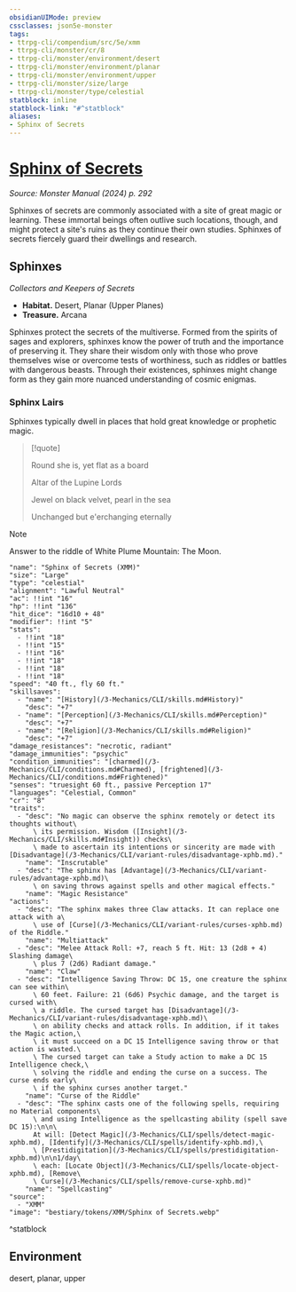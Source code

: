 ```yaml
---
obsidianUIMode: preview
cssclasses: json5e-monster
tags:
- ttrpg-cli/compendium/src/5e/xmm
- ttrpg-cli/monster/cr/8
- ttrpg-cli/monster/environment/desert
- ttrpg-cli/monster/environment/planar
- ttrpg-cli/monster/environment/upper
- ttrpg-cli/monster/size/large
- ttrpg-cli/monster/type/celestial
statblock: inline
statblock-link: "#^statblock"
aliases:
- Sphinx of Secrets
---
```

# [Sphinx of Secrets](3-Mechanics\CLI\bestiary\celestial/sphinx-of-secrets-xmm.md)
*Source: Monster Manual (2024) p. 292*  

Sphinxes of secrets are commonly associated with a site of great magic or learning. These immortal beings often outlive such locations, though, and might protect a site's ruins as they continue their own studies. Sphinxes of secrets fiercely guard their dwellings and research.

## Sphinxes

*Collectors and Keepers of Secrets*

- **Habitat.** Desert, Planar (Upper Planes)  
- **Treasure.** Arcana  

Sphinxes protect the secrets of the multiverse. Formed from the spirits of sages and explorers, sphinxes know the power of truth and the importance of preserving it. They share their wisdom only with those who prove themselves wise or overcome tests of worthiness, such as riddles or battles with dangerous beasts. Through their existences, sphinxes might change form as they gain more nuanced understanding of cosmic enigmas.

### Sphinx Lairs

Sphinxes typically dwell in places that hold great knowledge or prophetic magic.

> [!quote]  
> 
> Round she is, yet flat as a board
> 
> Altar of the Lupine Lords
> 
> Jewel on black velvet, pearl in the sea
> 
> Unchanged but e'erchanging eternally

> [!note]
> Answer to the riddle of White Plume Mountain: The Moon.

```statblock
"name": "Sphinx of Secrets (XMM)"
"size": "Large"
"type": "celestial"
"alignment": "Lawful Neutral"
"ac": !!int "16"
"hp": !!int "136"
"hit_dice": "16d10 + 48"
"modifier": !!int "5"
"stats":
  - !!int "18"
  - !!int "15"
  - !!int "16"
  - !!int "18"
  - !!int "18"
  - !!int "18"
"speed": "40 ft., fly 60 ft."
"skillsaves":
  - "name": "[History](/3-Mechanics/CLI/skills.md#History)"
    "desc": "+7"
  - "name": "[Perception](/3-Mechanics/CLI/skills.md#Perception)"
    "desc": "+7"
  - "name": "[Religion](/3-Mechanics/CLI/skills.md#Religion)"
    "desc": "+7"
"damage_resistances": "necrotic, radiant"
"damage_immunities": "psychic"
"condition_immunities": "[charmed](/3-Mechanics/CLI/conditions.md#Charmed), [frightened](/3-Mechanics/CLI/conditions.md#Frightened)"
"senses": "truesight 60 ft., passive Perception 17"
"languages": "Celestial, Common"
"cr": "8"
"traits":
  - "desc": "No magic can observe the sphinx remotely or detect its thoughts without\
      \ its permission. Wisdom ([Insight](/3-Mechanics/CLI/skills.md#Insight)) checks\
      \ made to ascertain its intentions or sincerity are made with [Disadvantage](/3-Mechanics/CLI/variant-rules/disadvantage-xphb.md)."
    "name": "Inscrutable"
  - "desc": "The sphinx has [Advantage](/3-Mechanics/CLI/variant-rules/advantage-xphb.md)\
      \ on saving throws against spells and other magical effects."
    "name": "Magic Resistance"
"actions":
  - "desc": "The sphinx makes three Claw attacks. It can replace one attack with a\
      \ use of [Curse](/3-Mechanics/CLI/variant-rules/curses-xphb.md) of the Riddle."
    "name": "Multiattack"
  - "desc": "Melee Attack Roll: +7, reach 5 ft. Hit: 13 (2d8 + 4) Slashing damage\
      \ plus 7 (2d6) Radiant damage."
    "name": "Claw"
  - "desc": "Intelligence Saving Throw: DC 15, one creature the sphinx can see within\
      \ 60 feet. Failure: 21 (6d6) Psychic damage, and the target is cursed with\
      \ a riddle. The cursed target has [Disadvantage](/3-Mechanics/CLI/variant-rules/disadvantage-xphb.md)\
      \ on ability checks and attack rolls. In addition, if it takes the Magic action,\
      \ it must succeed on a DC 15 Intelligence saving throw or that action is wasted.\
      \ The cursed target can take a Study action to make a DC 15 Intelligence check,\
      \ solving the riddle and ending the curse on a success. The curse ends early\
      \ if the sphinx curses another target."
    "name": "Curse of the Riddle"
  - "desc": "The sphinx casts one of the following spells, requiring no Material components\
      \ and using Intelligence as the spellcasting ability (spell save DC 15):\n\n\
      At will: [Detect Magic](/3-Mechanics/CLI/spells/detect-magic-xphb.md), [Identify](/3-Mechanics/CLI/spells/identify-xphb.md),\
      \ [Prestidigitation](/3-Mechanics/CLI/spells/prestidigitation-xphb.md)\n\n1/day\
      \ each: [Locate Object](/3-Mechanics/CLI/spells/locate-object-xphb.md), [Remove\
      \ Curse](/3-Mechanics/CLI/spells/remove-curse-xphb.md)"
    "name": "Spellcasting"
"source":
  - "XMM"
"image": "bestiary/tokens/XMM/Sphinx of Secrets.webp"
```
^statblock

## Environment

desert, planar, upper